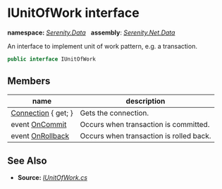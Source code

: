 # IUnitOfWork interface
**namespace:** *[Serenity.Data](../README.md#serenity.data-namespace)*   **assembly**: *[Serenity.Net.Data](../README.md)*

An interface to implement unit of work pattern, e.g. a transaction.

```csharp
public interface IUnitOfWork
```

## Members

| name | description |
| --- | --- |
| [Connection](IUnitOfWork/Connection.md) { get; } | Gets the connection. |
| event [OnCommit](IUnitOfWork/OnCommit.md) | Occurs when transaction is committed. |
| event [OnRollback](IUnitOfWork/OnRollback.md) | Occurs when transaction is rolled back. |

## See Also

* **Source:** *[IUnitOfWork.cs](https://github.com/serenity-is/Serenity/blob/master/src/Serenity.Net.Data/Connections/IUnitOfWork.cs)*